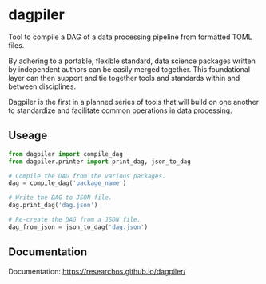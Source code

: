 # dagpiler
Tool to compile a DAG of a data processing pipeline from formatted TOML files.

By adhering to a portable, flexible standard, data science packages written by independent authors can be easily merged together. This foundational layer can then support and tie together tools and standards within and between disciplines.

Dagpiler is the first in a planned series of tools that will build on one another to standardize and facilitate common operations in data processing. 

## Useage
```python
from dagpiler import compile_dag
from dagpiler.printer import print_dag, json_to_dag

# Compile the DAG from the various packages.
dag = compile_dag('package_name')

# Write the DAG to JSON file.
dag.print_dag('dag.json')

# Re-create the DAG from a JSON file.
dag_from_json = json_to_dag('dag.json')
```

## Documentation
Documentation: https://researchos.github.io/dagpiler/